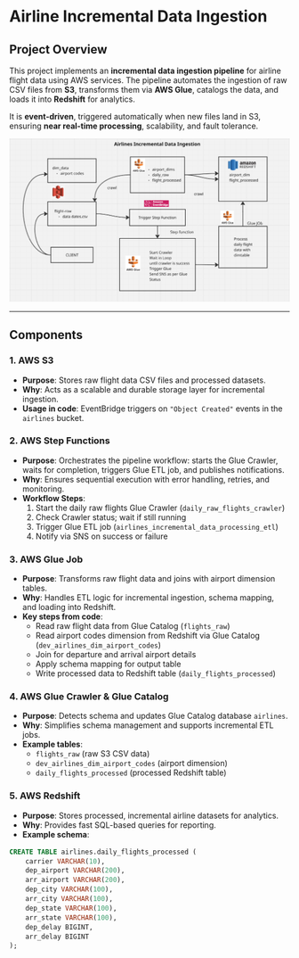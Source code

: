 # Airline Incremental Data Ingestion

## Project Overview
This project implements an **incremental data ingestion pipeline** for airline flight data using AWS services. The pipeline automates the ingestion of raw CSV files from **S3**, transforms them via **AWS Glue**, catalogs the data, and loads it into **Redshift** for analytics.  

It is **event-driven**, triggered automatically when new files land in S3, ensuring **near real-time processing**, scalability, and fault tolerance.

![Architecture Diagram](Airline.png)

---

## Components

### 1. **AWS S3**
- **Purpose**: Stores raw flight data CSV files and processed datasets.  
- **Why**: Acts as a scalable and durable storage layer for incremental ingestion.  
- **Usage in code**: EventBridge triggers on `"Object Created"` events in the `airlines` bucket.

### 2. **AWS Step Functions**
- **Purpose**: Orchestrates the pipeline workflow: starts the Glue Crawler, waits for completion, triggers Glue ETL job, and publishes notifications.  
- **Why**: Ensures sequential execution with error handling, retries, and monitoring.  
- **Workflow Steps**:
  1. Start the daily raw flights Glue Crawler (`daily_raw_flights_crawler`)
  2. Check Crawler status; wait if still running
  3. Trigger Glue ETL job (`airlines_incremental_data_processing_etl`)
  4. Notify via SNS on success or failure

### 3. **AWS Glue Job**
- **Purpose**: Transforms raw flight data and joins with airport dimension tables.  
- **Why**: Handles ETL logic for incremental ingestion, schema mapping, and loading into Redshift.  
- **Key steps from code**:
  - Read raw flight data from Glue Catalog (`flights_raw`)
  - Read airport codes dimension from Redshift via Glue Catalog (`dev_airlines_dim_airport_codes`)
  - Join for departure and arrival airport details
  - Apply schema mapping for output table
  - Write processed data to Redshift table (`daily_flights_processed`)

### 4. **AWS Glue Crawler & Glue Catalog**
- **Purpose**: Detects schema and updates Glue Catalog database `airlines`.  
- **Why**: Simplifies schema management and supports incremental ETL jobs.  
- **Example tables**:
  - `flights_raw` (raw S3 CSV data)
  - `dev_airlines_dim_airport_codes` (airport dimension)
  - `daily_flights_processed` (processed Redshift table)

### 5. **AWS Redshift**
- **Purpose**: Stores processed, incremental airline datasets for analytics.  
- **Why**: Provides fast SQL-based queries for reporting.  
- **Example schema**:
```sql
CREATE TABLE airlines.daily_flights_processed (
    carrier VARCHAR(10),
    dep_airport VARCHAR(200),
    arr_airport VARCHAR(200),
    dep_city VARCHAR(100),
    arr_city VARCHAR(100),
    dep_state VARCHAR(100),
    arr_state VARCHAR(100),
    dep_delay BIGINT,
    arr_delay BIGINT
);

